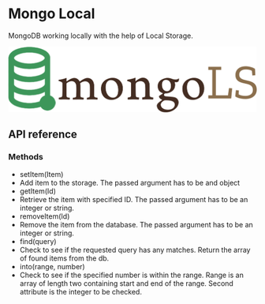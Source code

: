# Mongo Local

MongoDB working locally with the help of Local Storage. 

![MongoDB Logo](./markdownphotos/mongolocal.png)

## API reference 

### Methods

- setItem(Item)
- Add item to the storage. The passed argument has to be and object
- getItem(Id)
- Retrieve the item with specified ID. The passed argument has to be an integer or string.
- removeItem(Id)
- Remove the item from the database. The passed argument has to be an integer or string.
- find(query)
- Check to see if the requested query has any matches. Return the array of found items from the db.
- into(range, number)
- Check to see if the specified number is within the range. Range is an array of length two containing start and end of the range. Second attribute is the integer to be checked.
